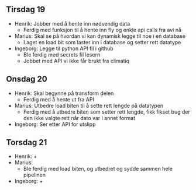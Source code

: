 ## Tirsdag 19
+ Henrik: Jobber med å hente inn nødvendig data
    + Ferdig med funksjon til å hente inn fly og enkle api calls fra avi nå
+ Marius: Skal se på hvordan vi kan dynamisk legge til noe i en database
    + Laget en load bit som laster inn i database og setter rett datatype
+ Ingeborg: Legge til python API fil i github
    + Ble ferdig med secrets fil lesern
    + Jobbet med API vi ikke får brukt fra climatiq

## Onsdag 20

+ Henrik: Skal begynne på transform delen
    + Ferdig med å hente ut fra API
+ Marius: Utbedre load biten til å sette rett lengde på datatypen
    + Ferdig med å utbedre biten som setter rett lengde, fikk fikset bug der den ikke valgte rett når dato var i annet format
+ Ingeborg: Ser etter API for utslipp

## Torsdag 21

+ Henrik:
    +
+ Marius: 
    + Ble ferdig med load biten, og utbedret og sydde sammen hele pipelinen
+ Ingeborg:
    + 
